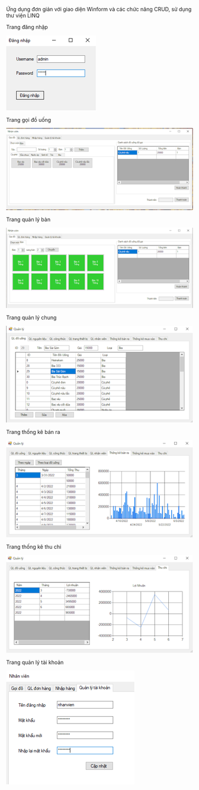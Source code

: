 Ứng dụng đơn giản với giao diện Winform và các chức năng CRUD, sử dụng thư viện LINQ

Trang đăng nhập

![DN](https://github.com/NguyenDoCong/POS-LINQ/blob/master/img/login.png?raw=true)

Trang gọi đồ uống

![DN](https://github.com/NguyenDoCong/POS-LINQ/blob/master/img/order.png?raw=true)

Trang quản lý bàn

![DN](https://github.com/NguyenDoCong/POS-LINQ/blob/master/img/table.png?raw=true)

Trang quản lý chung

![DN](https://github.com/NguyenDoCong/POS-LINQ/blob/master/img/manage.png?raw=true)

Trang thống kê bán ra

![DN](https://github.com/NguyenDoCong/POS-LINQ/blob/master/img/sold-statistic.png?raw=true)

Trang thống kê thu chi

![DN](https://github.com/NguyenDoCong/POS-LINQ/blob/master/img/statistic.png?raw=true)

Trang quản lý tài khoản

![QLTK](https://github.com/NguyenDoCong/POS-LINQ/blob/master/img/account%20management.png?raw=true)
